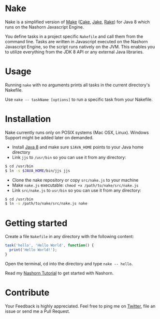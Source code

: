 Nake
===========

Nake is a simplified version of [Make](https://www.gnu.org/software/make/) ([Cake](http://coffeescript.org/documentation/docs/cake.html), [Jake](https://github.com/280north/jake), [Rake](http://rake.rubyforge.org/)) for Java 8 which runs on the Nashorn Javascript Engine.

You define tasks in a project specific `Nakefile` and call them from the command line. Tasks are written in Javascript executed on the Nashorn Javascript Engine, so the script runs natively on the JVM. This enables you to utilize everything from the JDK 8 API or any external Java libraries.

Usage
===========

Running `nake` with no arguments prints all tasks in the current directory's Nakefile.

Use `nake -- taskName [options]` to run a specific task from your Nakefile.

Installation
===========

Nake currently runs only on POSIX systems (Mac OSX, Linux). Windows Support might be added later on demanded.

 - Install [Java 8](http://www.oracle.com/technetwork/java/javase/overview/index.html) and make sure `$JAVA_HOME` points to your Java home directory
 - Link `jjs` to `/usr/bin` so you can use it from any directory:
```bash
$ cd /usr/bin
$ ln -s $JAVA_HOME/bin/jjs jjs
```
 - Clone the nake repository or copy `src/nake.js` to your machine
 - Make `nake.js` executable: `chmod +x /path/to/nake/src/nake.js`
 - Link `src/nake.js` to `usr/bin` so you can use it from any directory:
```bash
$ cd /usr/bin
$ ln -s /path/to/nake/src/nake.js nake
```

Getting started
===========

Create a file `Nakefile` in any directory with the following content:

```javascript
task('hello', 'Hello World', function() {
  print('Hello World!');
}
```

Open the terminal, cd into the directory and type `nake -- hello`.

Read my [Nashorn Tutorial](http://winterbe.com/posts/2014/04/05/java8-nashorn-tutorial/) to get started with Nashorn.

Contribute
===========

Your Feedback is highly appreciated. Feel free to ping me on [Twitter](https://twitter.com/benontherun), file an issue or send me a Pull Request.
